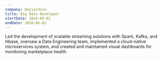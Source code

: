 ```yaml
---
company: Desjardins
title: Big Data Developer
startDate: 2019-05-01
endDate: 2020-06-01
---
```


Led the development of scalable streaming solutions with Spark, Kafka, and Hbase, oversaw a Data Engineering team, implemented a cloud-native microservices system, and created and maintained visual dashboards for monitoring marketplace health.